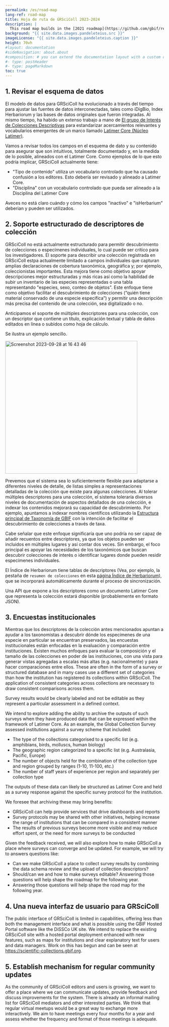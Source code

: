 ```yaml
---
permalink: /es/road-map
lang-ref: road-map
title: Hoja de ruta de GRSciColl 2023-2024
description: |
  This road map builds in the [2021 roadmap](https://github.com/gbif/registry/blob/dev/roadmap-grscicoll-2021.md) as well as the efforts in 2022 to build a community of editors an mediators.
background: "{{ site.data.images.pandeleteius.src }}"
imageLicense: "{{ site.data.images.pandeleteius.caption }}"
height: 70vh
#layout: documentation
#sideNavigation: about.about
#composition: # you can extend the documentation layout with a custom composition
#- type: postHeader
#- type: pageMarkdown
toc: true
---
```


## 1. Revisar el esquema de datos

El modelo de datos para GRSciColl ha evolucionado a través del tiempo para ajustar las fuentes de datos interconectadas, tales como iDigBio, Index Herbariorum y las bases de datos originales que fueron integradas. Al mismo tiempo, ha habido un extenso trabajo a mano de [El grupo de Interés de Colecciones Descriptivas](https://www.tdwg.org/community/cd/) para estandarizar acercamientos relevantes y vocabularios emergentes de un marco llamado [Latimer Core (Núcleo Latimer)](https://doi.org/10.3897/biss.6.91159).

Vamos a revisar todos los campos en el esquema de dato y su contenido para asegurar que son intuitivos, totalmente documentado y, en la medida de lo posible, alineados con el Latimer Core. Como ejemplos de lo que esto podría implicar, GRSciColl actualmente tiene:

- "Tipo de contenido" utiliza un vocabulario controlado que ha causado confusión a los editores. Esto debería ser revisado y alineado a Latimer Core.
- "Disciplina" con un vocabulario controlado que pueda ser alineado a la Disciplina del Latimer Core

Aveces no está claro cuándo y cómo los campos "inactivo" e "isHerbarium" deberian y pueden ser utilizados.

## 2. Soporte estructurado de descriptores de colección

GRSciColl no está actualmente estructurado para permitir descubrimiento de colecciones o especímenes individuales, lo cual puede ser crítico para los investigadores. El soporte para describir una colección registrada en GRSciColl estpa actualmente limitado a campos individuales que capturan amplias declaraciones de cobertura taxonómica, geográfica y; por ejemplo, coleccionistas importantes. Esta mejora tiene como objetivo apoyar descripciones mejor estructuradas y más ricas así como la habilidad de subir un inventario de las especies representadas o una tabla representando "especies, sexo, conteo de objetos". Este enfoque tiene como objetivo facilitar el descubrimiento de colecciones (“quién tiene material conservado de una especie específica”) y permitir una descripción más precisa del contenido de una colección, sea digitalizado o no.

Anticipamos el soporte de múltiples descriptores para una colección, con un descriptor que contiene un título, explicación textual y tabla de datos editados en línea o subidos como hoja de cálculo.

Se ilustra un ejemplo sencillo.

<img width="420" alt="Screenshot 2023-09-28 at 16 43 46" src="https://github.com/gbif/registry/assets/7677271/459e7d2a-2ddb-4307-9e8f-fef88db96ace" />

Prevemos que el sistema sea lo suficientemente flexible para adaptarse a diferentes niveles de detalle, de listas simples a representaciones detalladas de la colección que existe para algunas colecciones. Al tolerar múltiples descriptores para una colección, el sistema toleraría diversos niveles de documentación de aspectos detallados de una colección, e indexar los contenidos mejorará su capacidad de descubrimiento. Por ejemplo, apuntamos a indexar nombres científicos utilizando la [Estructura principal de Taxonomía de GBIF](https://doi.org/10.15468/39omei) con la intención de facilitar el descubrimiento de colecciones a través de taxa.

Cabe señalar que este enfoque significaría que uno podría no ser capaz de añadir recuentos entre descriptores, ya que los objetos pueden ser incluidos en múltiples lugares y así contar dos veces. Sin embargo, el foco principal es apoyar las necesidades de los taxonómicos que buscan descubrir colecciones de interés o identificar lugares donde pueden residir especímenes individuales.

El Índice de Herbariorum tiene tablas de descriptores (Vea, por ejemplo, la pestaña de `resumen de colecciones` en esta [página Índice de Herbariorum](https://sweetgum.nybg.org/science/ih/herbarium-details/?irn=125976)), que se incorporará automáticamente durante el proceso de sincronización.

Una API que expone a los descriptores como un documento Latimer Core que representa la colección estará disponible (probablemente en formato JSON).

## 3. Encuestas institucionales

Mientras que los descriptores de la colección antes mencionados apuntan a ayudar a los taxonomistas a descubrir dónde los especímenes de una especie en particular se encuentran preservados, las encuestas institucionales están enfocadas en la evaluación y comparación entre instituciones. Existen muchos enfoques para evaluar la composición y el tamaño de las colecciones en poder de las instituciones, con una vista para generar vistas agregadas a escalas más altas (e.g. nacionalmente) y para hacer comparaciones entre ellos. These are often in the form of a survey or structured database and in many cases use a different set of categories than how the institution has registered its collections within GRSciColl. The application of consistent categories across collections are necessary to draw consistent comparisons across them.

Survey results would be clearly labeled and not be editable as they represent a particular assessment in a defined context.

We intend to explore adding the ability to archive the outputs of such surveys when they have produced data that can be expressed within the framework of Latimer Core. As an example, the Global Collection Survey assessed institutions against a survey scheme that included:

- The type of the collections categorised to a specific list (e.g. amphibians, birds, molluscs, human biology)
- The geographic region categorized to a specific list (e.g. Australasia, Pacific, Europe)
- The number of objects held for the combination of the collection type and region grouped by ranges (1-10, 11-100, etc.)
- The number of staff years of experience per region and separately per collection type

The outputs of these data can likely be structured as Latimer Core and held as a survey response against the specific survey protocol for the institution.

We foresee that archiving these may bring benefits:

- GRSciColl can help provide services that drive dashboards and reports
- Survey protocols may be shared with other initiatives, helping increase the range of institutions that can be compared in a consistent manner
- The results of previous surveys become more visible and may reduce effort spent, or the need for more surveys to be conducted

Given the feedback received, we will also explore how to make GRSciColl a place where surveys can converge and be updated. For example, we will try to answers questions like:

- Can we make GRSciColl a place to collect survey results by combining the data schema review and the upload of collection descriptors?
- Should/can we and how to make surveys editable? Answering those questions will help shape the roadmap for the following year.
- Answering those questions will help shape the road map for the following year.

## 4. Una nueva interfaz de usuario para GRSciColl

The public interface of GRSciColl is limited in capabilities, offering less than both the management interface and what is possible using the GBIF Hosted Portal software like the DiSSCo UK site. We intend to replace the existing GRSciColl site with a hosted portal deployment enhanced with new features, such as maps for institutions and clear explanatory text for users and data managers. Work on this has begun and can be seen at https://scientific-collections.gbif.org.

## 5. Establish mechanism for regular community updates

As the community of GRSciColl editors and users is growing, we want to offer a place where we can communicate updates, provide feedback and discuss improvements for the system. There is already an informal mailing list for GRSciColl mediators and other interested parties. We think that regular virtual meetups would be a great way to exchange more interactively. We aim to have meetings every four months for a year and assess whether the frequency and format of those meetings is adequate.
